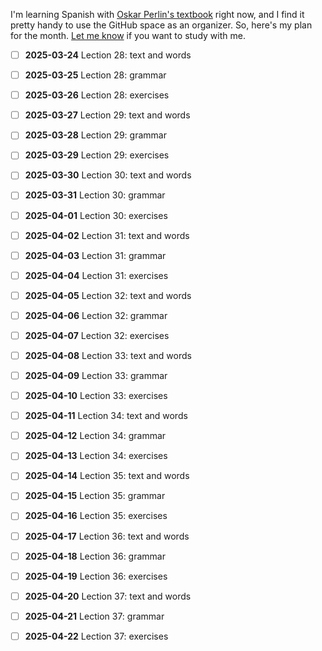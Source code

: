 I'm learning Spanish with [Oskar Perlin's textbook][1] right now, and I find it pretty handy to use the GitHub space as an organizer. So, here's my plan for the month. [Let me know][2] if you want to study with me.

- [ ] **2025-03-24** Lection 28: text and words
- [ ] **2025-03-25** Lection 28: grammar
- [ ] **2025-03-26** Lection 28: exercises
- [ ] **2025-03-27** Lection 29: text and words
- [ ] **2025-03-28** Lection 29: grammar
- [ ] **2025-03-29** Lection 29: exercises
- [ ] **2025-03-30** Lection 30: text and words
- [ ] **2025-03-31** Lection 30: grammar
- [ ] **2025-04-01** Lection 30: exercises
- [ ] **2025-04-02** Lection 31: text and words
- [ ] **2025-04-03** Lection 31: grammar
- [ ] **2025-04-04** Lection 31: exercises
- [ ] **2025-04-05** Lection 32: text and words
- [ ] **2025-04-06** Lection 32: grammar
- [ ] **2025-04-07** Lection 32: exercises
- [ ] **2025-04-08** Lection 33: text and words
- [ ] **2025-04-09** Lection 33: grammar
- [ ] **2025-04-10** Lection 33: exercises
- [ ] **2025-04-11** Lection 34: text and words
- [ ] **2025-04-12** Lection 34: grammar
- [ ] **2025-04-13** Lection 34: exercises
- [ ] **2025-04-14** Lection 35: text and words
- [ ] **2025-04-15** Lection 35: grammar
- [ ] **2025-04-16** Lection 35: exercises
- [ ] **2025-04-17** Lection 36: text and words
- [ ] **2025-04-18** Lection 36: grammar
- [ ] **2025-04-19** Lection 36: exercises
- [ ] **2025-04-20** Lection 37: text and words
- [ ] **2025-04-21** Lection 37: grammar
- [ ] **2025-04-22** Lection 37: exercises


  [1]: https://github.com/vitalizzare/oskar_perlin_spanish.git
  [2]: https://t.me/vitalizzare
<!--
**vitalizzare/vitalizzare** is a ✨ _special_ ✨ repository because its `README.md` (this file) appears on your GitHub profile.

Here are some ideas to get you started:

- 🔭 I’m currently working on ...
- 🌱 I’m currently learning ...
- 👯 I’m looking to collaborate on ...
- 🤔 I’m looking for help with ...
- 💬 Ask me about ...
- 📫 How to reach me: ...
- 😄 Pronouns: ...
- ⚡ Fun fact: ...
-->
